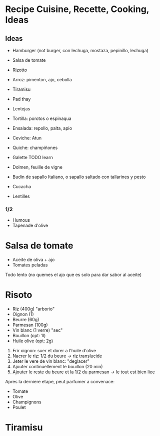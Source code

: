 # Recipe Cuisine, Recette, Cooking, Ideas



## Ideas

* Hamburger (not burger, con lechuga, mostaza, pepinillo, lechuga)
* Salsa de tomate
* Rizotto
* Arroz: pimenton, ajo, cebolla
* Tiramisu
* Pad thay
* Lentejas
* Tortilla: porotos o espinaqua
* Ensalada: repollo, palta, apio
* Ceviche: Atun
* Quiche: champiñones

* Galette TODO learn
* Dolmen, feuille de vigne
* Budin de sapallo Italiano, o sapallo saltado con tallarines y pesto
* Cucacha
* Lentilles


### 1/2

* Humous
* Tapenade d'olive


# Salsa de tomate

* Aceite de oliva + ajo
* Tomates peladas

Todo lento (no quemes el ajo que es solo para dar sabor al aceite)

# Risoto

* Riz (400g) "arborio"
* Oignon (1)
* Beurre (60g)
* Parmesan (100g)
* Vin blanc (1 verre) "sec"
* Bouillon (opt: 1l)
* Huile olive (opt: 2g)

1. Frir oignon: suer et dorer a l'huile d'olive
2. Nacrer le riz: 1/2 du beure -> riz translucide
3. Jeter le vere de vin blanc: "deglacer"
4. Ajouter continuellement le bouillon (20 min)
5. Ajouter le reste du beure et la 1/2 du parmesan -> le tout est bien liee

Apres la derniere etape, peut parfumer a convenace:
* Tomate
* Olive
* Champignons
* Poulet



# Tiramisu

